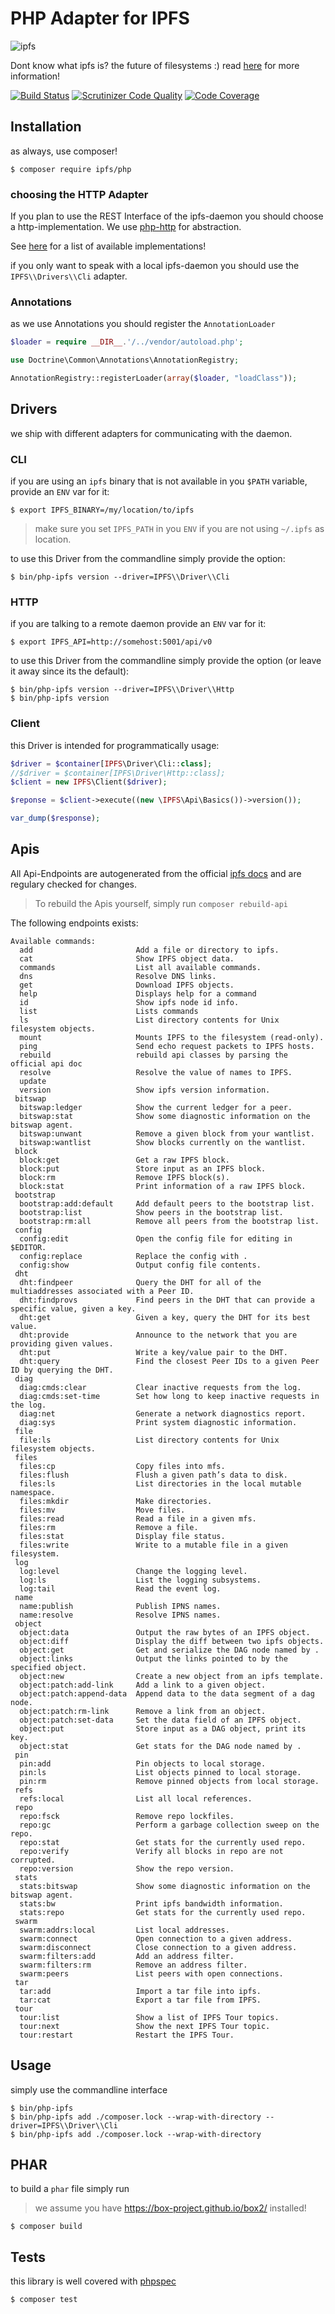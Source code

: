 # PHP Adapter for IPFS

![ipfs](https://user-images.githubusercontent.com/1211152/29604883-ca3a4028-87e0-11e7-9f9a-75de49b06048.png)

Dont know what ipfs is? the future of filesystems :) read [here](https://ipfs.io) for more information!

[![Build Status](https://travis-ci.org/digitalkaoz/php-ipfs-api.svg?branch=master)](https://travis-ci.org/digitalkaoz/php-ipfs-api)
[![Scrutinizer Code Quality](https://scrutinizer-ci.com/g/digitalkaoz/php-ipfs-api/badges/quality-score.png?b=master)](https://scrutinizer-ci.com/g/digitalkaoz/php-ipfs-api/?branch=master)
[![Code Coverage](https://scrutinizer-ci.com/g/digitalkaoz/php-ipfs-api/badges/coverage.png?b=master)](https://scrutinizer-ci.com/g/digitalkaoz/php-ipfs-api/?branch=master)

## Installation

as always, use composer!
```
$ composer require ipfs/php
```

### choosing the HTTP Adapter

If you plan to use the REST Interface of the ipfs-daemon you should choose a http-implementation. We use [php-http](http://docs.php-http.org/) for abstraction.

See [here](https://packagist.org/providers/php-http/async-client-implementation) for a list of available implementations!

if you only want to speak with a local ipfs-daemon you should use the `IPFS\\Drivers\\Cli` adapter.

### Annotations

as we use Annotations you should register the `AnnotationLoader`

```php
$loader = require __DIR__.'/../vendor/autoload.php';

use Doctrine\Common\Annotations\AnnotationRegistry;

AnnotationRegistry::registerLoader(array($loader, "loadClass"));
```

## Drivers

we ship with different adapters for communicating with the daemon.

### CLI

if you are using an `ipfs` binary that is not available in you `$PATH` variable, provide an `ENV` var for it:

```
$ export IPFS_BINARY=/my/location/to/ipfs
```

> make sure you set `IPFS_PATH` in you `ENV` if you are not using `~/.ipfs` as location.

to use this Driver from the commandline simply provide the option:

```
$ bin/php-ipfs version --driver=IPFS\\Driver\\Cli
```

### HTTP

if you are talking to a remote daemon  provide an `ENV` var for it:

```
$ export IPFS_API=http://somehost:5001/api/v0
```

to use this Driver from the commandline simply provide the option (or leave it away since its the default):

```
$ bin/php-ipfs version --driver=IPFS\\Driver\\Http
$ bin/php-ipfs version
```

### Client

this Driver is intended for programmatically usage:

```php
$driver = $container[IPFS\Driver\Cli::class];
//$driver = $container[IPFS\Driver\Http::class];
$client = new IPFS\Client($driver);

$reponse = $client->execute((new \IPFS\Api\Basics())->version());

var_dump($response);
```

## Apis

All Api-Endpoints are autogenerated from the official [ipfs docs](https://ipfs.io/docs/api/) and are regulary checked for changes.

> To rebuild the Apis yourself, simply run `composer rebuild-api`

The following endpoints exists:

```
Available commands:
  add                       Add a file or directory to ipfs.
  cat                       Show IPFS object data.
  commands                  List all available commands.
  dns                       Resolve DNS links.
  get                       Download IPFS objects.
  help                      Displays help for a command
  id                        Show ipfs node id info.
  list                      Lists commands
  ls                        List directory contents for Unix filesystem objects.
  mount                     Mounts IPFS to the filesystem (read-only).
  ping                      Send echo request packets to IPFS hosts.
  rebuild                   rebuild api classes by parsing the official api doc
  resolve                   Resolve the value of names to IPFS.
  update
  version                   Show ipfs version information.
 bitswap
  bitswap:ledger            Show the current ledger for a peer.
  bitswap:stat              Show some diagnostic information on the bitswap agent.
  bitswap:unwant            Remove a given block from your wantlist.
  bitswap:wantlist          Show blocks currently on the wantlist.
 block
  block:get                 Get a raw IPFS block.
  block:put                 Store input as an IPFS block.
  block:rm                  Remove IPFS block(s).
  block:stat                Print information of a raw IPFS block.
 bootstrap
  bootstrap:add:default     Add default peers to the bootstrap list.
  bootstrap:list            Show peers in the bootstrap list.
  bootstrap:rm:all          Remove all peers from the bootstrap list.
 config
  config:edit               Open the config file for editing in $EDITOR.
  config:replace            Replace the config with .
  config:show               Output config file contents.
 dht
  dht:findpeer              Query the DHT for all of the multiaddresses associated with a Peer ID.
  dht:findprovs             Find peers in the DHT that can provide a specific value, given a key.
  dht:get                   Given a key, query the DHT for its best value.
  dht:provide               Announce to the network that you are providing given values.
  dht:put                   Write a key/value pair to the DHT.
  dht:query                 Find the closest Peer IDs to a given Peer ID by querying the DHT.
 diag
  diag:cmds:clear           Clear inactive requests from the log.
  diag:cmds:set-time        Set how long to keep inactive requests in the log.
  diag:net                  Generate a network diagnostics report.
  diag:sys                  Print system diagnostic information.
 file
  file:ls                   List directory contents for Unix filesystem objects.
 files
  files:cp                  Copy files into mfs.
  files:flush               Flush a given path’s data to disk.
  files:ls                  List directories in the local mutable namespace.
  files:mkdir               Make directories.
  files:mv                  Move files.
  files:read                Read a file in a given mfs.
  files:rm                  Remove a file.
  files:stat                Display file status.
  files:write               Write to a mutable file in a given filesystem.
 log
  log:level                 Change the logging level.
  log:ls                    List the logging subsystems.
  log:tail                  Read the event log.
 name
  name:publish              Publish IPNS names.
  name:resolve              Resolve IPNS names.
 object
  object:data               Output the raw bytes of an IPFS object.
  object:diff               Display the diff between two ipfs objects.
  object:get                Get and serialize the DAG node named by .
  object:links              Output the links pointed to by the specified object.
  object:new                Create a new object from an ipfs template.
  object:patch:add-link     Add a link to a given object.
  object:patch:append-data  Append data to the data segment of a dag node.
  object:patch:rm-link      Remove a link from an object.
  object:patch:set-data     Set the data field of an IPFS object.
  object:put                Store input as a DAG object, print its key.
  object:stat               Get stats for the DAG node named by .
 pin
  pin:add                   Pin objects to local storage.
  pin:ls                    List objects pinned to local storage.
  pin:rm                    Remove pinned objects from local storage.
 refs
  refs:local                List all local references.
 repo
  repo:fsck                 Remove repo lockfiles.
  repo:gc                   Perform a garbage collection sweep on the repo.
  repo:stat                 Get stats for the currently used repo.
  repo:verify               Verify all blocks in repo are not corrupted.
  repo:version              Show the repo version.
 stats
  stats:bitswap             Show some diagnostic information on the bitswap agent.
  stats:bw                  Print ipfs bandwidth information.
  stats:repo                Get stats for the currently used repo.
 swarm
  swarm:addrs:local         List local addresses.
  swarm:connect             Open connection to a given address.
  swarm:disconnect          Close connection to a given address.
  swarm:filters:add         Add an address filter.
  swarm:filters:rm          Remove an address filter.
  swarm:peers               List peers with open connections.
 tar
  tar:add                   Import a tar file into ipfs.
  tar:cat                   Export a tar file from IPFS.
 tour
  tour:list                 Show a list of IPFS Tour topics.
  tour:next                 Show the next IPFS Tour topic.
  tour:restart              Restart the IPFS Tour.
```

## Usage

simply use the commandline interface

```
$ bin/php-ipfs
$ bin/php-ipfs add ./composer.lock --wrap-with-directory --driver=IPFS\\Driver\\Cli
$ bin/php-ipfs add ./composer.lock --wrap-with-directory

```

## PHAR

to build a `phar` file simply run

> we assume you have https://box-project.github.io/box2/ installed!

```
$ composer build
```

## Tests

this library is well covered with [phpspec](http://www.phpspec.net/)

```
$ composer test
```

